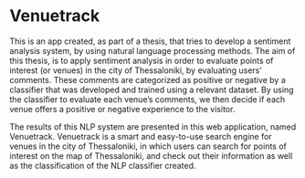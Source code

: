 # Venuetrack

This is an app created, as part of a thesis, that tries to develop a sentiment analysis system, by using natural language processing methods. The aim of this thesis, is to apply sentiment analysis in order to evaluate points of interest (or venues) in the city of Thessaloniki, by evaluating users’ comments. These comments are categorized as positive or negative by a classifier that was developed and trained using a relevant dataset. By using the classifier to evaluate each venue’s comments, we then decide if each venue offers a positive or negative experience to the visitor.

The results of this NLP system are presented in this web application, named Venuetrack. Venuetrack is a smart and easy-to-use search engine for venues in the city of Thessaloniki, in which users can search for points of interest on the map of Thessaloniki, and check out their information as well as the classification of the NLP classifier created.
